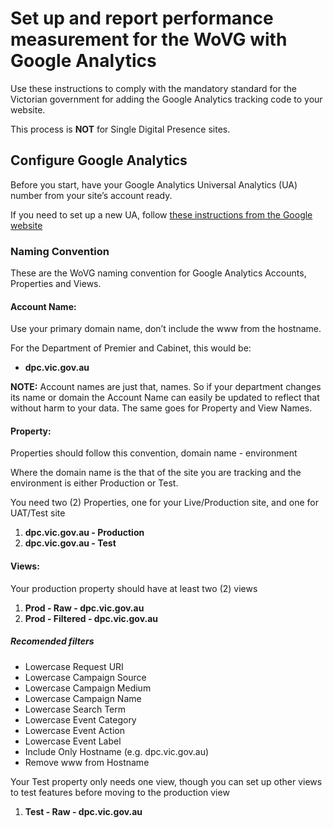 # Set up and report performance measurement for the WoVG with Google Analytics
Use these instructions to comply with the mandatory standard for the Victorian government for adding the Google Analytics tracking code to your website.

This process is **NOT** for Single Digital Presence sites.

## Configure Google Analytics
Before you start, have your Google Analytics Universal Analytics (UA) number from your site’s account ready.

If you need to set up a new UA, follow [these instructions from the Google website](https://support.google.com/analytics/answer/1042508?hl=en)

### Naming Convention
These are the WoVG naming convention for Google Analytics Accounts, Properties and Views.

#### Account Name:
Use your primary domain name, don’t include the www from the hostname.

For the Department of Premier and Cabinet, this would be:
* **dpc.vic.gov.au**

**NOTE:** Account names are just that, names. So if your department changes its name or domain the Account Name can easily be updated to reflect that without harm to your data. The same goes for Property and View Names.

#### Property:
Properties should follow this convention, domain name - environment 

Where the domain name is the that of the site you are tracking and the environment is either Production or Test.

You need two (2) Properties, one for your Live/Production site, and one for UAT/Test site
1. **dpc.vic.gov.au - Production**
2. **dpc.vic.gov.au - Test**

#### Views:
Your production property should have at least two (2) views

1. **Prod - Raw - dpc.vic.gov.au**
2. **Prod - Filtered - dpc.vic.gov.au**

##### Recomended filters
* Lowercase Request URI
* Lowercase Campaign Source
* Lowercase Campaign Medium
* Lowercase Campaign Name
* Lowercase Search Term
* Lowercase Event Category
* Lowercase Event Action
* Lowercase Event Label
* Include Only Hostname (e.g. dpc.vic.gov.au)
* Remove www from Hostname

Your Test property only needs one view, though you can set up other views to test features before moving to the production view
1. **Test - Raw - dpc.vic.gov.au**
